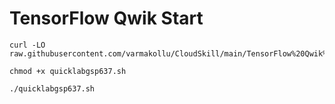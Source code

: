 # TensorFlow Qwik Start

```
curl -LO raw.githubusercontent.com/varmakollu/CloudSkill/main/TensorFlow%20Qwik%20Start/quicklabgsp637.sh

chmod +x quicklabgsp637.sh

./quicklabgsp637.sh

```

